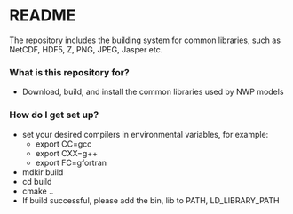 # README #

The repository includes the building system for common libraries, such as NetCDF, HDF5, Z, PNG, JPEG, Jasper etc.

### What is this repository for? ###

* Download, build, and install the common libraries used by NWP models

### How do I get set up? ###

* set your desired compilers in environmental variables, for example:
  * export CC=gcc
  * export CXX=g++
  * export FC=gfortran
* mdkir build
* cd build
* cmake ..
* If build successful, please add the bin, lib to PATH, LD_LIBRARY_PATH
